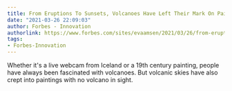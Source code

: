 ```yaml
---
title: From Eruptions To Sunsets, Volcanoes Have Left Their Mark On Paintings
date: "2021-03-26 22:09:03"
author: Forbes - Innovation
authorlink: https://www.forbes.com/sites/evaamsen/2021/03/26/from-eruptions-to-sunsets-volcanoes-have-left-their-mark-on-paintings/
tags:
- Forbes-Innovation
---
```

Whether it's a live webcam from Iceland or a 19th century painting, people have always been fascinated with volcanoes. But volcanic skies have also crept into paintings with no volcano in sight.